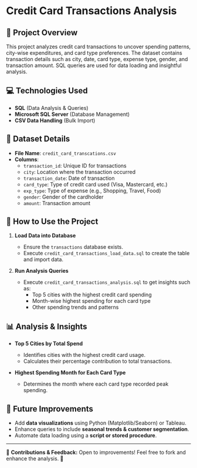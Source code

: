# Credit Card Transactions Analysis

## 📌 Project Overview
This project analyzes credit card transactions to uncover spending patterns, city-wise expenditures, and card type preferences. The dataset contains transaction details such as city, date, card type, expense type, gender, and transaction amount. SQL queries are used for data loading and insightful analysis.

## 💻 Technologies Used
- **SQL** (Data Analysis & Queries)
- **Microsoft SQL Server** (Database Management)
- **CSV Data Handling** (Bulk Import)

## 📂 Dataset Details
- **File Name**: `credit_card_transcations.csv`
- **Columns**:
  - `transaction_id`: Unique ID for transactions
  - `city`: Location where the transaction occurred
  - `transaction_date`: Date of transaction
  - `card_type`: Type of credit card used (Visa, Mastercard, etc.)
  - `exp_type`: Type of expense (e.g., Shopping, Travel, Food)
  - `gender`: Gender of the cardholder
  - `amount`: Transaction amount

## 🚀 How to Use the Project
1. **Load Data into Database**
   - Ensure the `transactions` database exists.
   - Execute `credit_card_transactions_load_data.sql` to create the table and import data.

2. **Run Analysis Queries**
   - Execute `credit_card_transactions_analysis.sql` to get insights such as:
     - Top 5 cities with the highest credit card spending
     - Month-wise highest spending for each card type
     - Other spending trends and patterns

## 📊 Analysis & Insights
- **Top 5 Cities by Total Spend**
  - Identifies cities with the highest credit card usage.
  - Calculates their percentage contribution to total transactions.

- **Highest Spending Month for Each Card Type**
  - Determines the month where each card type recorded peak spending.

## 🔮 Future Improvements
- Add **data visualizations** using Python (Matplotlib/Seaborn) or Tableau.
- Enhance queries to include **seasonal trends & customer segmentation**.
- Automate data loading using a **script or stored procedure**.

---
📢 **Contributions & Feedback:** Open to improvements! Feel free to fork and enhance the analysis. 🚀


